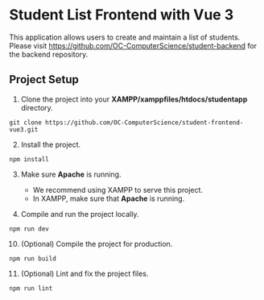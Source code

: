 # Student List Frontend with Vue 3

This application allows users to create and maintain a list of students. Please visit https://github.com/OC-ComputerScience/student-backend for the backend repository.

## Project Setup

1. Clone the project into your **XAMPP/xamppfiles/htdocs/studentapp** directory.
```
git clone https://github.com/OC-ComputerScience/student-frontend-vue3.git
```

2. Install the project.
```
npm install
```

3. Make sure **Apache** is running.
    - We recommend using XAMPP to serve this project.
    - In XAMPP, make sure that **Apache** is running.

7. Compile and run the project locally.
```
npm run dev
```

10. (Optional) Compile the project for production.
```
npm run build
```

11. (Optional) Lint and fix the project files.
```
npm run lint
```
